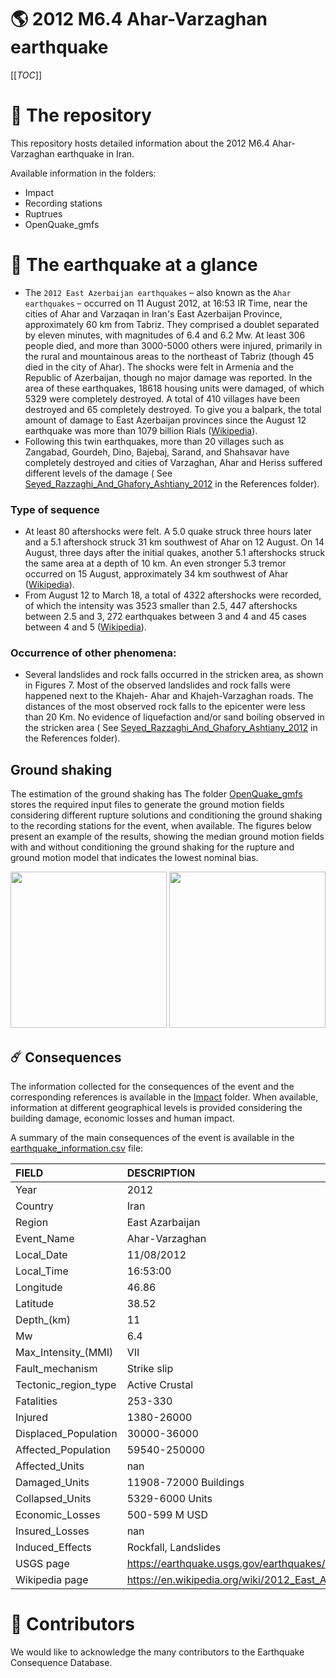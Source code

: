 # 🌎 2012 M6.4 Ahar-Varzaghan earthquake
[[_TOC_]]

# 📂 The repository  

This repository hosts detailed information about the 2012 M6.4 Ahar-Varzaghan earthquake in Iran.

Available information in the folders:

- Impact
- Recording stations
- Ruptrues
- OpenQuake_gmfs 


# 🚀 The earthquake at a glance 

- The `2012 East Azerbaijan earthquakes` – also known as the `Ahar earthquakes` – occurred on 11 August 2012, at 16:53 IR Time, near the cities of Ahar and Varzaqan in Iran's East Azerbaijan Province, approximately 60 km from Tabriz. They comprised a doublet separated by eleven minutes, with magnitudes of 6.4 and 6.2 Mw. At least 306 people died, and more than 3000-5000 others were injured, primarily in the rural and mountainous areas to the northeast of Tabriz (though 45 died in the city of Ahar). The shocks were felt in Armenia and the Republic of Azerbaijan, though no major damage was reported. In the area of these earthquakes, 18618 housing units were damaged, of which 5329 were completely destroyed. A total of 410 villages have been destroyed and 65 completely destroyed. To give you a balpark, the total amount of damage to East Azerbaijan provinces since the August 12 earthquake was more than 1079 billion Rials ([Wikipedia](https://en.wikipedia.org/wiki/2012_East_Azerbaijan_earthquakes)).
- Following this twin earthquakes, more than 20 villages such as Zangabad, Gourdeh, Dino, Bajebaj, Sarand, and Shahsavar have completely destroyed and cities of Varzaghan, Ahar and Heriss suffered different levels of the damage ( See [Seyed_Razzaghi_And_Ghafory_Ashtiany_2012](Iran/DRAFT_20120811_M6.5_Varzaghan/References/Razzaghi_And_Ghafory_Ashtiany_2012.pdf) in the References folder).


### Type of sequence
- At least 80 aftershocks were felt. A 5.0 quake struck three hours later and a 5.1 aftershock struck 31 km southwest of Ahar on 12 August. On 14 August, three days after the initial quakes, another 5.1 aftershocks struck the same area at a depth of 10 km. An even stronger 5.3 tremor occurred on 15 August, approximately 34 km southwest of Ahar ([Wikipedia](https://en.wikipedia.org/wiki/2012_East_Azerbaijan_earthquakes)).
- From August 12 to March 18, a total of 4322 aftershocks were recorded, of which the intensity was 3523 smaller than 2.5, 447 aftershocks between 2.5 and 3, 272 earthquakes between 3 and 4 and 45 cases between 4 and 5 ([Wikipedia](https://fa.wikipedia.org/wiki/%D8%B2%D9%85%DB%8C%D9%86%E2%80%8C%D9%84%D8%B1%D8%B2%D9%87%E2%80%8C%D9%87%D8%A7%DB%8C_%DB%B1%DB%B3%DB%B9%DB%B1_%D8%A2%D8%B0%D8%B1%D8%A8%D8%A7%DB%8C%D8%AC%D8%A7%D9%86_%D8%B4%D8%B1%D9%82%DB%8C)).


### Occurrence of other phenomena:
- Several landslides and rock falls occurred in the stricken area, as shown in Figures 7. Most of the observed landslides and rock falls were happened next to the Khajeh- Ahar and Khajeh-Varzaghan roads. The distances of the most observed rock falls to the epicenter were less than 20 Km. No evidence of liquefaction and/or sand boiling observed in the stricken area ( See [Seyed_Razzaghi_And_Ghafory_Ashtiany_2012](Iran/DRAFT_20120811_M6.5_Varzaghan/References/Razzaghi_And_Ghafory_Ashtiany_2012.pdf) in the References folder).



## Ground shaking

The estimation of the ground shaking has The folder [OpenQuake_gmfs](./OpenQuake_gmfs/) stores the required input files to generate the ground motion fields considering different rupture solutions and conditioning the ground shaking to the recording stations for the event, when available. The figures below present an example of the results, showing the median ground motion fields with and without conditioning the ground shaking for the rupture and ground motion model that indicates the lowest nominal bias.

<img src="./20120811_M6.4_Ahar-Varzaghan/OpenQuake_gmfs/median_gmf_stations_none.png" height="250">
<img src="./20120811_M6.4_Ahar-Varzaghan/OpenQuake_gmfs/median_gmf_stations_seismic.png" height="250">

## ☄️ Consequences

The information collected for the consequences of the event and the corresponding references is available in the [Impact](./Impact) folder. When available, information at different geographical levels is provided considering the building damage, economic losses and human impact.

A summary of the main consequences of the event is available in the [earthquake_information.csv](./earthquake_information.csv) file:

| FIELD                | DESCRIPTION                                                            |
|:---------------------|:-----------------------------------------------------------------------|
| Year                 | 2012                                                                   |
| Country              | Iran                                                                   |
| Region               | East Azarbaijan                                                        |
| Event_Name           | Ahar-Varzaghan                                                         |
| Local_Date           | 11/08/2012                                                             |
| Local_Time           | 16:53:00                                                               |
| Longitude            | 46.86                                                                  |
| Latitude             | 38.52                                                                  |
| Depth_(km)           | 11                                                                     |
| Mw                   | 6.4                                                                    |
| Max_Intensity_(MMI)  | VII                                                                    |
| Fault_mechanism      | Strike slip                                                            |
| Tectonic_region_type | Active Crustal                                                         |
| Fatalities           | 253-330                                                                |
| Injured              | 1380-26000                                                             |
| Displaced_Population | 30000-36000                                                            |
| Affected_Population  | 59540-250000                                                           |
| Affected_Units       | nan                                                                    |
| Damaged_Units        | 11908-72000 Buildings                                                  |
| Collapsed_Units      | 5329-6000 Units                                                        |
| Economic_Losses      | 500-599 M USD                                                          |
| Insured_Losses       | nan                                                                    |
| Induced_Effects      | Rockfall, Landslides                                                   |
| USGS page            | https://earthquake.usgs.gov/earthquakes/eventpage/usp000jq5p/executive |
| Wikipedia page       | https://en.wikipedia.org/wiki/2012_East_Azerbaijan_earthquakes         |


# 🌟 Contributors 

We would like to acknowledge the many contributors to the Earthquake Consequence Database.
